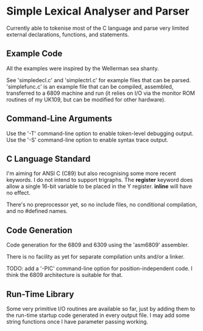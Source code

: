 # Simple Lexical Analyser and Parser #

Currently able to tokenise most of the C language and parse very limited
external declarations, functions, and statements.

## Example Code ##

All the examples were inspired by the Wellerman sea shanty.

See 'simpledecl.c' and 'simplectrl.c' for example files that can be parsed.
'simplefunc.c' is an example file that can be compiled, assembled,
transferred to a 6809 machine and run (it relies on I/O via the monitor ROM
routines of my UK109, but can be modified for other hardware).

## Command-Line Arguments ##

Use the '-T' command-line option to enable token-level debugging output.
Use the '-S' command-line option to enable syntax trace output.

## C Language Standard ##

I'm aiming for ANSI C (C89) but also recognising some more recent keywords.
I do not intend to support trigraphs.
The **register** keyword does allow a single 16-bit variable to be placed in the Y register.
**inline** will have no effect.

There's no preprocessor yet,
so no include files, no conditional compilation, and no \#defined names.

## Code Generation ##

Code generation for the 6809 and 6309 using the 'asm6809' assembler.

There is no facility as yet for separate compilation units and/or a linker.

TODO: add a '-PIC' command-line option for position-independent code.
I think the 6809 architecture is suitable for that.

## Run-Time Library ##

Some very primitive I/O routines are available so far,
just by adding them to the run-time startup code generated in every output file.
I may add some string functions once I have parameter passing working.

